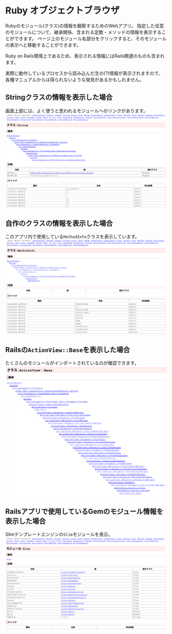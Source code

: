 # Ruby オブジェクトブラウザ

Rubyのモジュール(クラス)の情報を観察するためのWebアプリ。
指定した任意のモジュールについて、継承関係、含まれる定数・メソッドの情報を表示することができます。
ページ上のモジュール名部分をクリックすると、そのモジュールの表示へと移動することができます。

Ruby on Rails環境上であるため、表示される情報にはRails関連のものも含まれます。

実際に動作しているプロセスから読み込んだ生の(?)情報が表示されますので、
各種マニュアルからは得られないような発見があるかもしれません。

## Stringクラスの情報を表示した場合

画面上部には、よく使うと思われるモジュールへのリンクがあります。
![string](01_string.png)

## 自作のクラスの情報を表示した場合

このアプリ内で使用している`MethodInfo`クラスを表示しています。
![methodinfo](02_method_info.png)

## Railsの`ActionView::Base`を表示した場合

たくさんのモジュールがインポートされているのが確認できます。
![actionview](03_actionview_base.png)

## Railsアプリで使用しているGemのモジュール情報を表示した場合

Slimテンプレートエンジンの`Slim`モジュールを表示。
![slim](04_slim.png)
